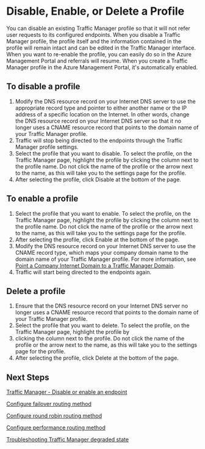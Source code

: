 <properties
   pageTitle="Disable, enable, or delete a Traffic Manager profile | Azure"
   description="This article will help you work with your Traffic Manager profiles."
   services="traffic-manager"
   documentationCenter="na"
   authors="joaoma"
   manager="carmonm"
   editor="tysonn" />
<tags
	ms.service="traffic-manager"
	ms.date="12/02/2015"
	wacn.date=""/>

# Disable, Enable, or Delete a Profile


You can disable an existing Traffic Manager profile so that it will not refer user requests to its configured endpoints. When you disable a Traffic Manager profile, the profile itself and the information contained in the profile will remain intact and can be edited in the Traffic Manager interface. When you want to re-enable the profile, you can easily do so in the Azure Management Portal and referrals will resume. When you create a Traffic Manager profile in the Azure Management Portal, it's automatically enabled.

## To disable a profile

1. Modify the DNS resource record on your Internet DNS server to use the appropriate record type and pointer to either another name or the IP address of a specific location on the Internet. In other words, change the DNS resource record on your Internet DNS server so that it no longer uses a CNAME resource record that points to the domain name of your Traffic Manager profile.
1. Traffic will stop being directed to the endpoints through the Traffic Manager profile settings.
1. Select the profile that you want to disable. To select the profile, on the Traffic Manager page, highlight the profile by clicking the column next to the profile name. Do not click the name of the profile or the arrow next to the name, as this will take you to the settings page for the profile.
1. After selecting the profile, click Disable at the bottom of the page.

## To enable a profile

1. Select the profile that you want to enable. To select the profile, on the Traffic Manager page, highlight the profile by clicking the column next to the profile name. Do not click the name of the profile or the arrow next to the name, as this will take you to the settings page for the profile.
1. After selecting the profile, click Enable at the bottom of the page.
1. Modify the DNS resource record on your Internet DNS server to use the CNAME record type, which maps your company domain name to the domain name of your Traffic Manager profile. For more information, see [Point a Company Internet Domain to a Traffic Manager Domain](/documentation/articles/traffic-manager-point-internet-domain).
1. Traffic will start being directed to the endpoints again.

## Delete a profile


1. Ensure that the DNS resource record on your Internet DNS server no longer uses a CNAME resource record that points to the domain name of your Traffic Manager profile.
1. Select the profile that you want to delete. To select the profile, on the Traffic Manager page, highlight the profile by 
1. clicking the column next to the profile. Do not click the name of the profile or the arrow next to the name, as this will take you to the settings page for the profile.
1. After selecting the profile, click Delete at the bottom of the page.

## Next Steps

[Traffic Manager - Disable or enable an endpoint](/documentation/articles/disable-or-enable-an-endpoint)

[Configure failover routing method](/documentation/articles/traffic-manager-configure-failover-routing-method)

[Configure round robin routing method](/documentation/articles/traffic-manager-configure-round-robin-routing-method)

[Configure performance routing method](/documentation/articles/traffic-manager-configure-performance-routing-method)

[Troubleshooting Traffic Manager degraded state](/documentation/articles/traffic-manager-troubleshooting-degraded)

